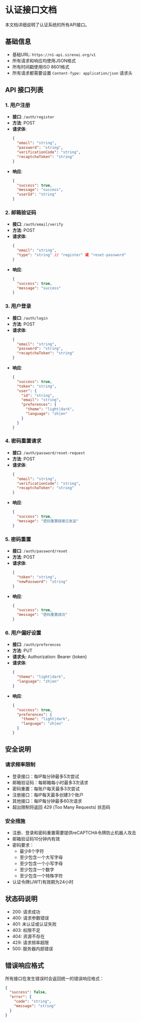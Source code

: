 # 认证接口文档

本文档详细说明了认证系统的所有API接口。

## 基础信息

- 基础URL: `https://n1-api.sirenai.org/v1`
- 所有请求和响应均使用JSON格式
- 所有时间戳使用ISO 8601格式
- 所有请求都需要设置 `Content-Type: application/json` 请求头

## API 接口列表

### 1. 用户注册
- **接口**: `/auth/register`
- **方法**: POST
- **请求体**:
  ```json
  {
    "email": "string",
    "password": "string",
    "verificationCode": "string",
    "recaptchaToken": "string"
  }
  ```
- **响应**:
  ```json
  {
    "success": true,
    "message": "success",
    "userId": "string"
  }
  ```

### 2. 邮箱验证码
- **接口**: `/auth/email/verify`
- **方法**: POST
- **请求体**:
  ```json
  {
    "email": "string",
    "type": "string" // "register" 或 "reset-password"
  }
  ```
- **响应**:
  ```json
  {
    "success": true,
    "message": "success"
  }
  ```

### 3. 用户登录
- **接口**: `/auth/login`
- **方法**: POST
- **请求体**:
  ```json
  {
    "email": "string",
    "password": "string",
    "recaptchaToken": "string"
  }
  ```
- **响应**:
  ```json
  {
    "success": true,
    "token": "string",
    "user": {
      "id": "string",
      "email": "string",
      "preferences": {
        "theme": "light|dark",
        "language": "zh|en"
      }
    }
  }
  ```

### 4. 密码重置请求
- **接口**: `/auth/password/reset-request`
- **方法**: POST
- **请求体**:
  ```json
  {
    "email": "string",
    "verificationCode": "string",
    "recaptchaToken": "string"
  }
  ```
- **响应**:
  ```json
  {
    "success": true,
    "message": "密码重置链接已发送"
  }
  ```

### 5. 密码重置
- **接口**: `/auth/password/reset`
- **方法**: POST
- **请求体**:
  ```json
  {
    "token": "string",
    "newPassword": "string"
  }
  ```
- **响应**:
  ```json
  {
    "success": true,
    "message": "密码重置成功"
  }
  ```

### 6. 用户偏好设置
- **接口**: `/auth/preferences`
- **方法**: PUT
- **请求头**: Authorization: Bearer {token}
- **请求体**:
  ```json
  {
    "theme": "light|dark",
    "language": "zh|en"
  }
  ```
- **响应**:
  ```json
  {
    "success": true,
    "preferences": {
      "theme": "light|dark",
      "language": "zh|en"
    }
  }
  ```

## 安全说明

### 请求频率限制
- 登录接口：每IP每分钟最多5次尝试
- 邮箱验证码：每邮箱每小时最多3次请求
- 密码重置：每账户每天最多3次尝试
- 注册接口：每IP每天最多创建3个账户
- 其他接口：每IP每分钟最多60次请求
- 超出限制将返回 429 (Too Many Requests) 状态码

### 安全措施
- 注册、登录和密码重置需要提供reCAPTCHA令牌防止机器人攻击
- 邮箱验证码10分钟内有效
- 密码要求：
  - 最少8个字符
  - 至少包含一个大写字母
  - 至少包含一个小写字母
  - 至少包含一个数字
  - 至少包含一个特殊字符
- 认证令牌(JWT)有效期为24小时

## 状态码说明
- 200: 请求成功
- 400: 请求参数错误
- 401: 未认证或认证失败
- 403: 权限不足
- 404: 资源不存在
- 429: 请求频率超限
- 500: 服务器内部错误

## 错误响应格式
所有接口在发生错误时会返回统一的错误响应格式：
```json
{
  "success": false,
  "error": {
    "code": "string",
    "message": "string"
  }
}
```
